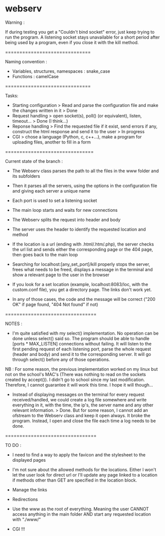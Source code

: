 # webserv

Warning :

If during testing you get a "Couldn't bind socket" error, just keep trying to run the program. A listening socket stays unavailable for a short period after being used by a program, even if you close it with the kill method.

==============================

Naming convention :

- Variables, structures, namespaces : snake_case
- Functions : camelCase

==============================

Tasks:

- Starting configuration > Read and parse the configuration file and make the changes written in it > Done
- Request handling > open socket(s), poll() (or equivalent), listen, timeout... > Done (I think...)
- Reponse handling > Find the requested file if it exist, send errors if any, construct the html response and send it to the user > In progress
- CGI > chose a language (Python, c, c++...), make a program for uploading files, another to fill in a form

===============================

Current state of the branch :

- The Webserv class parses the path to all the files in the www folder and its subfolders

- Then it parses all the servers, using the options in the configuration file and giving each server a unique name

- Each port is used to set a listening socket

- The main loop starts and waits for new connections

- The Webserv splits the request into header and body

- The server uses the header to identify the requested location and method

- If the location is a url (ending with .html/.htm/.php), the server checks the url list and sends either the corresponding page or the 404 page, then goes back to the main loop

- Searching for localhost:[any_set_port]/kill properly stops the server, frees what needs to be freed, displays a message in the terminal and show a relevant page to the user in the browser

- If you look for a set location (example, localhost:8083/loc, with the custom.conf file), you get a directory page. The links don't work yet.

- In any of those cases, the code and the message will be correct ("200 OK" if page found, "404 Not found" if not)

================================

NOTES :

- I'm quite satisfied with my select() implementation. No operation can be done unless select() said so. The program should be able to handle [ports * MAX_LISTEN] connections without failing. It will listen to the first pending request of each listening port, parse the whole request (header and body) and send it to the corresponding server. It will go through select() before any of those operations.

NB : For some reason, the previous implementation worked on my linux but not on the school's MAC's (There was nothing to read on the sockets created by accept()). I didn't go to school since my last modification. Therefore, I cannot guarantee it will work this time. I hope it will though...

- Instead of displaying messages on the terminal for every request received/handled, we could create a log file somewhere and write everything in it, with the time, the ip's, the server name and any other relevant information. > Done. But for some reason, I cannot add an ofstream to the Webserv class and keep it open always. It broke the program. Instead, I open and close the file each time a log needs to be done.

================================

TO DO :

- I need to find a way to apply the favicon and the stylesheet to the displayed pages

- I'm not sure about the allowed methods for the locations. Either I won't let the user look for direct url or I'll update any page linked to a location if methods other than GET are specified in the location block.

- Manage the links

- Redirections

- Use the www as the root of everything. Meaning the user CANNOT access anything in the main folder AND start any requested location with "./www/"

- CGI !!!